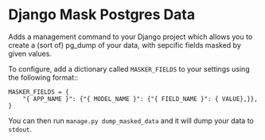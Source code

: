 Django Mask Postgres Data
=========================

Adds a management command to your Django project which allows you to create a (sort of) pg_dump
of your data, with sepcific fields masked by given values.

To configure, add a dictionary called `MASKER_FIELDS` to your settings using the following format::

```
MASKER_FIELDS = {
    "{ APP_NAME }": {"{ MODEL_NAME }": {"{ FIELD_NAME }": { VALUE},}},
}
```

You can then run `manage.py dump_masked_data` and it will dump your data to `stdout`.
